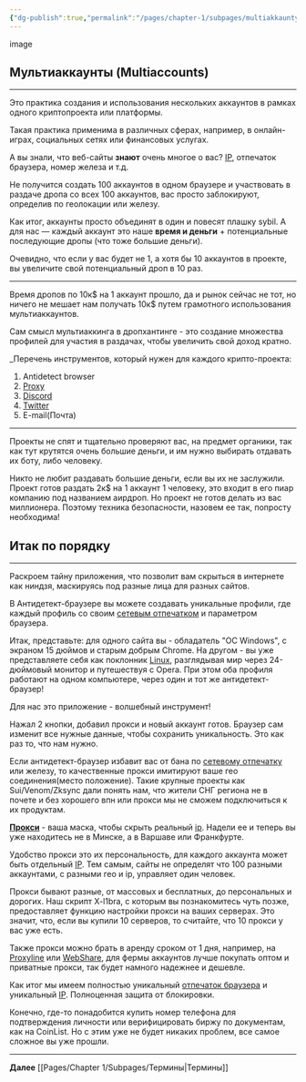 ```yaml
---
{"dg-publish":true,"permalink":"/pages/chapter-1/subpages/multiakkaunty/"}
---
```



image

## Мультиаккаунты (Multiaccounts)
---
Это практика создания и использования нескольких аккаунтов в рамках одного криптопроекта или платформы.

Такая практика применима в различных сферах, например, в онлайн-играх, социальных сетях или финансовых услугах.

А вы знали, что веб-сайты **знают** очень многое о вас? [IP](https://hackmd.io/JYLV2biaQYisoOiCmbH5fA), отпечаток браузера, номер железа и т.д.

Не получится создать 100 аккаунтов в одном браузере и участвовать в раздаче дропа со всех 100 аккаунтов, вас просто заблокируют, определив по геолокации или железу.

Как итог, аккаунты просто объединят в один и повесят плашку sybil. А для нас — каждый аккаунт это наше **время и деньги** + потенциальные последующие дропы (что тоже большие деньги).

Очевидно, что если у вас будет не 1, а хотя бы 10 аккаунтов в проекте, вы увеличите свой потенциальный дроп в 10 раз.

---
Время дропов по 10к$ на 1 аккаунт прошло, да и рынок сейчас не тот, но ничего не мешает нам получать 10к$ путем грамотного использования мультиаккаунтов.

Cам смысл мультиаккинга в дропхантинге - это создание множества профилей для участия в раздачах, чтобы увеличить свой доход кратно.

_Перечень инструментов, который нужен для каждого крипто-проекта:

1. Antidetect browser
2. [Proxy](https://hackmd.io/0Vu1QLLaRGGsXGqIlaSIxg)
3. [Discord](https://discord.com)
4. [Twitter](https://twitter.com)
5. E-mail(Почта)

---
Проекты не спят и тщательно проверяют вас, на предмет органики, так как тут крутятся очень большие деньги, и им нужно выбирать отдавать их боту, либо человеку.

Никто не любит раздавать большие деньги, если вы их не заслужили. Проект готов раздать 2к$ на 1 аккаунт 1 человеку, это входит в его пиар компанию под названием аирдроп. Но проект не готов делать из вас миллионера. Поэтому техника безопасности, назовем ее так, попросту необходима!

## Итак по порядку
---
Раскроем тайну приложения, что позволит вам скрыться в интернете как ниндзя, маскируясь под разные лица для разных сайтов.

В Антидетект-браузере вы можете создавать уникальные профили, где каждый профиль со своим [сетевым отпечатком](https://hackmd.io/IpaoXFpdR0-lc8qGZgYKOQ) и параметром браузера.

Итак, представьте: для одного сайта вы - обладатель "ОС Windows", с экраном 15 дюймов и старым добрым Chrome. На другом - вы уже представляете себя как поклонник [Linux](https://hackmd.io/GSwMHJxzSwCrAmkIbY9iNw), разглядывая мир через 24-дюймовый монитор и путешествуя с Opera. При этом оба профиля работают на одном компьютере, через один и тот же антидетект-браузер!

Для нас это приложение - волшебный инструмент!

Нажал 2 кнопки, добавил прокси и новый аккаунт готов. Браузер сам изменит все нужные данные, чтобы сохранить уникальность. Это как раз то, что нам нужно.

Если антидетект-браузер избавит вас от бана по [сетевому отпечатку](https://hackmd.io/IpaoXFpdR0-lc8qGZgYKOQ) или железу, то качественные прокси имитируют ваше гео соединения(место положение). Такие крупные проекты как Sui/Venom/Zksync дали понять нам, что жители СНГ региона не в почете и без хорошего впн или прокси мы не сможем подключиться к их продуктам.

**[Прокси](https://hackmd.io/0Vu1QLLaRGGsXGqIlaSIxg)** - ваша маска, чтобы скрыть реальный [ip](https://hackmd.io/JYLV2biaQYisoOiCmbH5fA). Надели ее и теперь вы уже находитесь не в Минске, а в Варшаве или Франкфурте.

Удобство прокси это их персональность, для каждого аккаунта может быть отдельный [IP](https://hackmd.io/JYLV2biaQYisoOiCmbH5fA). Тем самым, сайты не определят что 100 разными аккаунтами, с разными гео и ip, управляет один человек.

Прокси бывают разные, от массовых и бесплатных, до персональных и дорогих. Наш скрипт X-l1bra, с которым вы познакомитесь чуть позже, предоставляет функцию настройки прокси на ваших серверах. Это значит, что, если вы купили 10 серверов, то считайте, что 10 прокси у вас уже есть.

Также прокси можно брать в аренду сроком от 1 дня, например, на [Proxyline]() или [WebShare](), для фермы аккаунтов лучше покупать оптом и приватные прокси, так будет намного надежнее и дешевле.

Как итог мы имеем полностью уникальный [отпечаток браузера](https://hackmd.io/IpaoXFpdR0-lc8qGZgYKOQ) и уникальный [IP](https://hackmd.io/JYLV2biaQYisoOiCmbH5fA). Полноценная защита от блокировки.

Конечно, где-то понадобится купить номер телефона для подтверждения личности или верифицировать биржу по документам, как на CoinList. Но с этим уже не будет никаких проблем, все самое сложное вы уже прошли.

---

**Далее** [[Pages/Chapter 1/Subpages/Термины\|Термины]]
